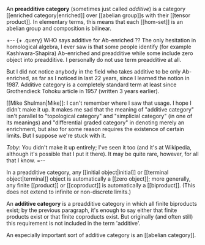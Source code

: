 An **preadditive category** (sometimes just called *additive*) is a category [[enriched category|enriched]] over [[abelian group]]s with their [[tensor product]].  In elementary terms, this means that each [[hom-set]] is an abelian group and composition is bilinear.

+-- {+ .query}
WHO says additive for Ab-enriched ?? The only hesitation in homological algebra, I ever saw is that some people identify (for example Kashiwara-Shapira) Ab-enriched and preadditive while some include zero object into preadditive. I personally do not use term preadditive at all.

But I did not notice anybody in the field who takes additive to be only Ab-enriched, as far as I noticed in last 22 years, since I learned the notion in 1987. Additive category is a completely standard term at least since Grothendieck Tohoku article in 1957 (written 3 years earlier). 

[[Mike Shulman|Mike]]: I can't remember where I saw that usage.  I hope I didn't make it up.  It makes me sad that the meaning of "additive category" isn't parallel to "topological category" and "simplicial category" (in one of its meanings) and "differential graded category" in denoting merely an enrichment, but also for some reason requires the existence of certain limits.  But I suppose we're stuck with it.

_Toby_:  You didn\'t make it up entirely; I\'ve seen it too (and it\'s at Wikipedia, although it\'s possible that I put it there).  It may be quite rare, however, for all that I know.
=--

In a preadditive category, any [[initial object|initial]] or [[terminal object|terminal]] object is automatically a [[zero object]]; more generally, any finite [[product]] or [[coproduct]] is automatically a [[biproduct]].  (This does not extend to infinite or non-discrete limits.)

An **additive category** is a preadditive category in which all finite biproducts exist; by the previous paragraph, it\'s enough to say either that finite products exist or that finite coproducts exist.  But originally (and often still) this requirement is not included in the term 'additive'.

An especially important sort of additive category is an [[abelian category]].
